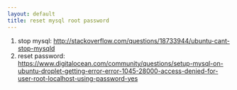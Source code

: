 ```yaml
---
layout: default
title: reset mysql root password
---
```


1. stop mysql: http://stackoverflow.com/questions/18733944/ubuntu-cant-stop-mysqld
2. reset password: https://www.digitalocean.com/community/questions/setup-mysql-on-ubuntu-droplet-getting-error-error-1045-28000-access-denied-for-user-root-localhost-using-password-yes
